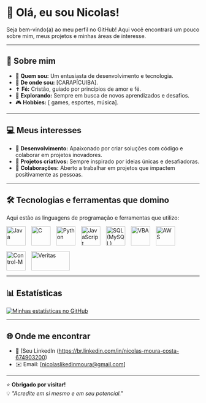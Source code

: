 # 👋 Olá, eu sou Nicolas!  

Seja bem-vindo(a) ao meu perfil no GitHub! Aqui você encontrará um pouco sobre mim, meus projetos e minhas áreas de interesse.  

---

## 📖 Sobre mim  

- 🎯 **Quem sou:** Um entusiasta de desenvolvimento e tecnologia.  
- 📍 **De onde sou:** [CARAPÍCUIBA].  
- ✝️ **Fé:** Cristão, guiado por princípios de amor e fé.  
- 🔎 **Explorando:** Sempre em busca de novos aprendizados e desafios.  
- 🎮 **Hobbies:** [ games, esportes, música].  

---

## 💻 Meus interesses  

- 🚀 **Desenvolvimento:** Apaixonado por criar soluções com código e colaborar em projetos inovadores.  
- 🌌 **Projetos criativos:** Sempre inspirado por ideias únicas e desafiadoras.  
- 🤝 **Colaborações:** Aberto a trabalhar em projetos que impactem positivamente as pessoas.  

---

## 🛠️ Tecnologias e ferramentas que domino  

Aqui estão as linguagens de programação e ferramentas que utilizo:  

<div style="display: flex; flex-wrap: wrap; gap: 15px;">
  <img src="https://cdn.jsdelivr.net/gh/devicons/devicon/icons/java/java-original.svg" alt="Java" width="50" height="50" />
  <img src="https://cdn.jsdelivr.net/gh/devicons/devicon/icons/c/c-original.svg" alt="C" width="50" height="50" />
  <img src="https://cdn.jsdelivr.net/gh/devicons/devicon/icons/python/python-original.svg" alt="Python" width="50" height="50" />
  <img src="https://cdn.jsdelivr.net/gh/devicons/devicon/icons/javascript/javascript-original.svg" alt="JavaScript" width="50" height="50" />
  <img src="https://cdn.jsdelivr.net/gh/devicons/devicon/icons/mysql/mysql-original-wordmark.svg" alt="SQL (MySQL)" width="50" height="50" />
  <img src="https://upload.wikimedia.org/wikipedia/commons/a/a5/Visual_Basic_Logo.svg" alt="VBA" width="50" height="50" />
  <img src="https://cdn.jsdelivr.net/gh/devicons/devicon/icons/amazonwebservices/amazonwebservices-original.svg" alt="AWS" width="50" height="50" />
  <img src="https://upload.wikimedia.org/wikipedia/commons/2/26/BMC_Software_Logo.svg" alt="Control-M" width="50" height="50" />
  <img src="https://upload.wikimedia.org/wikipedia/commons/1/16/Veritas_Technologies_logo.svg" alt="Veritas" width="100" height="50" />
</div>  

---

## 📊 Estatísticas  

[![Minhas estatísticas no GitHub](https://github-readme-stats.vercel.app/api?username=SeuNomeDeUsuario&show_icons=true&theme=dark)](https://github.com/anuraghazra/github-readme-stats)  

---

## 🌐 Onde me encontrar  

- 💼 [Seu LinkedIn (https://br.linkedin.com/in/nicolas-moura-costa-674903200)  
- ✉️ Email: [nicolaslikedinmoura@gmail.com]  

---

⭐️ **Obrigado por visitar!**  
💡 *"Acredite em si mesmo e em seu potencial."*
